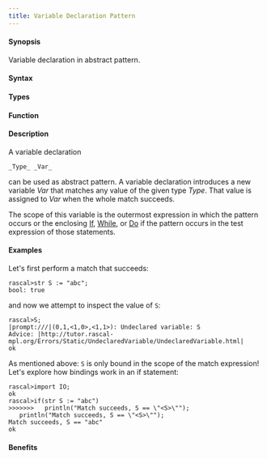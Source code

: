 ```yaml
---
title: Variable Declaration Pattern
---
```


#### Synopsis

Variable declaration in abstract pattern.

#### Syntax

#### Types

#### Function

#### Description

A variable declaration
```rascal
_Type_ _Var_
```
can be used as abstract pattern.
A variable declaration introduces a new variable _Var_ that matches any value of the given type _Type_.
That value is assigned to _Var_ when the whole match succeeds.

The scope of this variable is the outermost expression in which the pattern occurs
or the enclosing [If](/docs//Rascal/Statements/If), [While](/docs//Rascal/Statements/While), or [Do](/docs//Rascal/Statements/Do) if the pattern occurs in the test expression of those statements.

#### Examples

Let's first perform a match that succeeds:

```rascal-shell
rascal>str S := "abc";
bool: true
```
and now we attempt to inspect the value of `S`:

```rascal-shell
rascal>S;
|prompt:///|(0,1,<1,0>,<1,1>): Undeclared variable: S
Advice: |http://tutor.rascal-mpl.org/Errors/Static/UndeclaredVariable/UndeclaredVariable.html|
ok
```

As mentioned above: `S` is only bound in the scope of the match expression!
Let's explore how bindings work in an if statement:

```rascal-shell
rascal>import IO;
ok
rascal>if(str S := "abc")
>>>>>>>   println("Match succeeds, S == \"<S>\"");
   println("Match succeeds, S == \"<S>\"");
Match succeeds, S == "abc"
ok
```

#### Benefits



